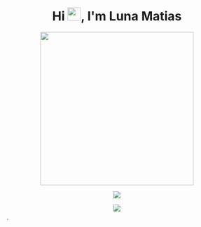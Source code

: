 <h1 align="center">Hi <img src="https://raw.githubusercontent.com/iampavangandhi/iampavangandhi/master/gifs/Hi.gif" width="30px">, I'm Luna Matias</h1>

<div align="center"> 
  <img src="https://camo.githubusercontent.com/3b7c592ede97b6138ffd4b1cc1541c2f3b11fd39/687474703a2f2f33312e6d656469612e74756d626c722e636f6d2f31376665613932306666333665663466356238373764353231366137616164392f74756d626c725f6d6f39786a65387a5a34317163626975666f315f313238302e676966" height="350px" width ="350px">
</div>

<p align = "center">
  <img src = "https://github-readme-stats.vercel.app/api?username=juliolzok&show_icons=true&theme=radical&line_height=33">
</p>
<p align = "center">
  <img src = "https://github-readme-stats.vercel.app/api/top-langs/?username=juliolzok&hide_langs_below=.25&theme=radical">
</p>
`
